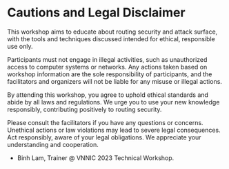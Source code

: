 # Cautions and Legal Disclaimer 

This workshop aims to educate about routing security and attack surface, with the tools and techniques discussed intended for ethical, responsible use only.

Participants must not engage in illegal activities, such as unauthorized access to computer systems or networks. Any actions taken based on workshop information are the sole responsibility of participants, and the facilitators and organizers will not be liable for any misuse or illegal actions.

By attending this workshop, you agree to uphold ethical standards and abide by all laws and regulations. We urge you to use your new knowledge responsibly, contributing positively to routing security.

Please consult the facilitators if you have any questions or concerns. Unethical actions or law violations may lead to severe legal consequences. Act responsibly, aware of your legal obligations.
We appreciate your understanding and cooperation.

- Binh Lam, Trainer @ VNNIC 2023 Technical Workshop.